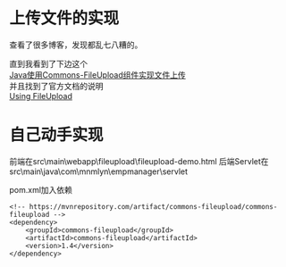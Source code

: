 # 上传文件的实现

查看了很多博客，发现都乱七八糟的。  

直到我看到了下边这个  
[Java使用Commons-FileUpload组件实现文件上传](https://www.cnblogs.com/jimisun/p/9419269.html)  
并且找到了官方文档的说明  
[Using FileUpload](http://commons.apache.org/proper/commons-fileupload/using.html)  

# 自己动手实现

前端在src\main\webapp\fileupload\fileupload-demo.html
后端Servlet在src\main\java\com\mnmlyn\empmanager\servlet

pom.xml加入依赖

```
<!-- https://mvnrepository.com/artifact/commons-fileupload/commons-fileupload -->
<dependency>
    <groupId>commons-fileupload</groupId>
    <artifactId>commons-fileupload</artifactId>
    <version>1.4</version>
</dependency>
```


